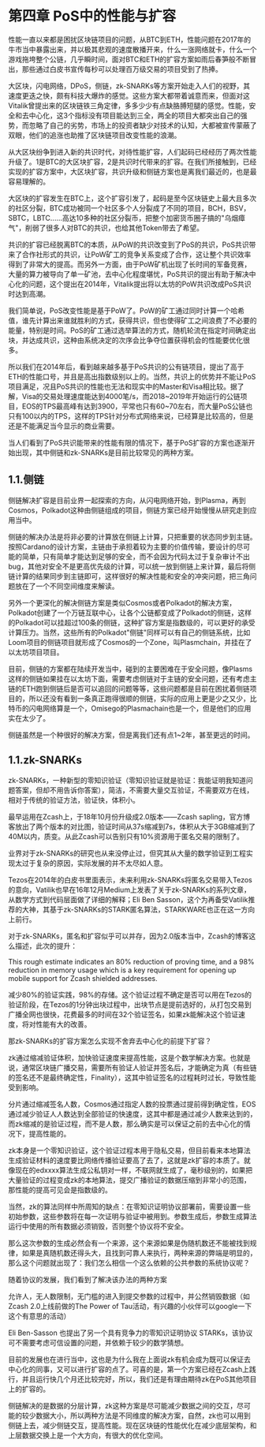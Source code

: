 # 第四章 PoS中的性能与扩容

性能一直以来都是困扰区块链项目的问题，从BTC到ETH，性能问题在2017年的牛市当中暴露出来，并以极其悲观的速度散播开来，什么一涨网络就卡，什么一个游戏拖垮整个公链，几乎瞬时间，面对BTC和ETH的扩容方案如雨后春笋般不断冒出，那些通过白皮书宣传每秒可以处理百万级交易的项目受到了热捧。

大区块，闪电网络，DPoS，侧链，zk-SNARKs等方案开始走入人们的视野，其速度更迭之快，颇有科技大爆炸的感觉。这些方案大都带着诚意而来，但面对这Vitalik曾提出来的区块链铁三角定律，多多少少有点缺胳膊短腿的感觉。性能，安全和去中心化，这3个指标没有项目能达到三全，两全的项目大都突出自己的强势，而忽略了自己的劣势，市场上的投资者缺少对技术的认知，大都被宣传蒙蔽了双眼，他们的追涨也助推了区块链项目改变性能的浪潮。

从大区块纷争到进入新的共识时代，对待性能扩容，人们起码已经经历了两次性能升级了。1是BTC的大区块扩容，2是共识时代带来的扩容。在我们所接触到，已经实现的扩容方案中，大区块扩容，共识升级和侧链方案也是离我们最近的，也是最容易理解的。

大区块的扩容发生在BTC上，这个扩容引发了，起码是至今区块链史上最大且多次的社区分裂，BTC成功被同一个社区多个人分裂成了不同的项目，BCH，BSV，SBTC，LBTC......高达10多种的社区分裂币，把整个加密货币圈子搞的&quot;乌烟瘴气&quot;，削弱了很多人对BTC的共识，也给其他Token带去了希望。

共识的扩容已经脱离BTC的本质，从PoW的共识改变到了PoS的共识，PoS共识带来了合作社形式的共识，让PoW矿工的竞争关系变成了合作，这让整个共识效率得到了非常大的提高。而另外一方面，由于PoW矿机出现了长时间的军备竞赛，大量的算力被导向了单一矿池，去中心化程度堪忧，PoS共识的提出有助于解决中心化的问题，这个提出在2014年，Vitalik提出将以太坊的PoW共识改成PoS共识时达到高潮。

我们简单说，PoS改变性能是基于PoW了。PoW的矿工通过同时计算一个哈希值，谁先计算出来谁就胜利的方式，获得共识，但也使得矿工之间浪费了不必要的能量，特别是时间。PoS的矿工通过选举算法的方式，随机轮流在指定时间确定出块，并达成共识，这种由系统决定的次序会比争夺位置获得机会的性能要优化很多。

所以我们在2014年后，看到越来越多基于PoS共识的公有链项目，提出了高于ETH的性能口号，并且是高出指数级别以上的。当然，共识上的优势并不能让PoS项目满足，况且PoS共识的性能也无法和现实中的Master和Visa相比较。据了解，Visa的交易处理速度能达到4000笔/s，而2018~2019年开始运行的公链项目，EOS的TPS最高峰有达到3900，平常也只有60~70左右，而大量PoS公链也只有100以内的TPS，这样的TPS针对分布式网络来说，已经算是比较高的，但是还是不能满足当今显示的商业需要。

当人们看到了PoS共识能带来的性能有限的情况下，基于PoS扩容的方案也逐渐开始出现，其中侧链和zk-SNARKs是目前比较常见的两种方案。

## 1.1.侧链

侧链解决扩容是目前业界一起探索的方向，从闪电网络开始，到Plasma，再到Cosmos，Polkadot这种由侧链组成的项目，侧链方案已经开始慢慢从研究走到应用当中。

侧链的解决办法是将非必要的计算放在侧链上计算，只把重要的状态同步到主链。按照Cardano的设计方案，主链由于承担着较为主要的价值传输，要设计的尽可能的简单，只有简单才能达到足够的安全，而不会因为代码太过于复杂审计不出bug，其他对安全不是更高优先级的计算，可以统一放到侧链上来计算，最后将侧链计算的结果同步到主链即可，这样很好的解决性能和安全的冲突问题，把三角问题放在了一个不同空间维度来解读。

另外一个更深化的解决侧链方案是类似Cosmos或者Polkadot的解决方案，Polkadot创建了一个万链互联中心，让各个公链都变成了Polkadot的侧链，这样的Polkadot可以挂超过100条的侧链，这种扩容方案是指数级的，可以更好的承受计算压力。当然，这些所有的Polkadot&quot;侧链&quot;同样可以有自己的侧链系统，比如Loom项目的侧链项目就形成了Cosmos的一个Zone，叫Plasmchain，并挂在了以太坊项目项目。

目前，侧链的方案都在陆续开发当中，碰到的主要困难在于安全问题，像Plasms这样的侧链如果挂在以太坊下面，需要考虑侧链对于主链的安全问题，还有考虑主链的ETH跑到侧链后是否可以追回的问题等等，这些问题都是目前在困扰着侧链项目的，所以还没有看到一条真正跑得很顺的侧链，实际的应用上更是少之又少，比特币的闪电网络算是一个，Omisego的Plasmachain也是一个，但是他们的应用实在太少了。

侧链虽然是一个种很好的解决方案，但是离我们还有点1~2年，甚至更远的时间。


## 1.1.zk-SNARKs

zk-SNARKs，一种新型的零知识验证（零知识验证就是验证：我能证明我知道问题答案，但却不用告诉你答案），简洁，不需要大量交互验证，不需要双方在线，相对于传统的验证方法，验证快，体积小。

最早运用在Zcash上，于18年10月份升级成2.0版本——Zcash sapling，官方博客放出了两个版本的对比图，验证时间从37s缩减到7s，体积从大于3GB缩减到了40M以内，质变。从此Zcash可以告别只有10%资源用于匿名交易的限制了。

业界对于zk-SNARKs的研究也从来没停止过，但究其从大量的数学验证到工程实现太过于复杂的原因，实际发展的并不太尽如人意。

Tezos在2014年的白皮书里面表示，未来利用zk-SNARKs将匿名交易带入Tezos的意向，Vatilik也早在16年12月Medium上发表了关于zk-SNARKs的系列文章，从数学方式到代码层面做了详细的解释；Eli Ben Sasson，这个为再备受Vatilik推荐的大神，其基于zk-SNARKs的STARK匿名算法，STARKWARE也正在这一方向上前行。

对于zk-SNARKs，匿名和扩容似乎可以并存，因为2.0版本当中，Zcash的博客这么描述，此次的提升：

This rough estimate indicates an 80% reduction of proving time, and a 98% reduction in memory usage which is a key requirement for opening up mobile support for Zcash shielded addresses.

减少80%的验证实践，98%的存储。这个验证过程不确定是否可以用在Tezos的验证阶段，在Tezos的1分钟出块过程中，出块节点是提前选好的，从打包交易到广播全网也很快，花费最多的时间在32个验证签名，如果zk能解决这个验证速度，将对性能有大的改善。

那zk-SNARKs的扩容方案怎么实现不舍弃去中心化的前提下扩容？

zk通过缩减验证体积，加快验证速度来提高性能，这是个数学解决方案。也就是说，通常区块链广播交易，需要所有验证人验证并签名后，才能确定为真（有些链的签名还不是最终确定性，Finality），这其中验证签名的过程耗时过长，导致性能受到影响。

分片通过缩减签名人数，Cosmos通过指定人数的投票通过提前得到确定性，EOS通过减少验证人人数达到全部验证的快速度，这其中都是通过减少人数来达到的，而zk缩减的是验证过程，而不是人数，那么确实是可以保证之前的去中心化的情况下，提高性能的。

zk本身是一个零知识验证，这个验证过程本用于隐私交易，但目前看来本地算法生成验证材料的速度要比网络传播验证要高了去了，这就是zk扩容的本质了。就像现在的edxxxx算法生成公私钥对一样，不联网就生成了，毫秒级别的，如果把大量验证的过程变成zk的本地算法，提交广播验证的数据压缩到非常小的范围，那性能的提高可见会是指数级的。

当然，zk的算法同样中所周知的缺点：在零知识证明协议部署前，需要设置一些初始参数，这些参数将在每一次证明与验证中被用到。参数生成后，参数生成算法运行中使用的所有数据必须销毁，否则整个协议将不安全。

那么这次参数的生成必然会有一个来源，这个来源如果是伪随机数还不能被找到规律，如果是真随机数还得头大，且找到可靠人来执行，两种来源的弊端是明显的，那么这个问题就出现了：我们怎么相信一个这么依赖的公共参数的系统协议呢？

随着协议的发展，我们看到了解决该办法的两种方案

允许人，无人数限制，无门槛的进入到提交参数的过程中，并公然销毁数据（如Zcash 2.0上线前做的The Power of Tau活动，有兴趣的小伙伴可以google一下这个有意思的活动）

 Eli Ben-Sasson 也提出了另一个具有竞争力的零知识证明协议 STARKs，该协议可不需要考虑可信设置的问题，并依赖于较少的数学猜想。

目前的发展也在进行当中，这也是为什么我在上面说zk有机会成为既可以保证去中心化的同事，又可以进行扩容的点了。可喜的是，第一个方案已经在Zcash上践行，并且运行快几个月还比较完好，所以，我们还是有理由期待zk在PoS其他项目上的扩容的。

侧链解决的是数据的分层计算，zk这种方案是尽可能减少数据之间的交互，尽可能的较少数据大小，所以两种方法是不同维度的解决方案，自然，zk也可以用到侧链上去，减少侧链交互，提高性能。现在区块链的性能优化在减少底层架构，和上层数据交换上是一个大方向，有很大的优化空间。